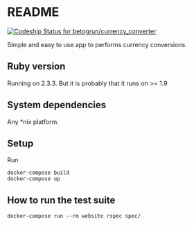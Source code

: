 # README

[ ![Codeship Status for betogrun/currency_converter](https://app.codeship.com/projects/3db7b8f0-11dd-0135-994f-22e72ba4c995/status?branch=master)](https://app.codeship.com/projects/216828)

Simple and easy to use app to performs currency conversions.

## Ruby version

Running on 2.3.3. But it is probably that it runs on >= 1.9

## System dependencies

Any *nix platform.

## Setup

Run
```
docker-compose build
docker-compose up
```

## How to run the test suite
`docker-compose run --rm website rspec spec/`
